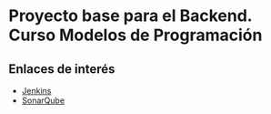 # Proyecto base para el Backend. Curso Modelos de Programación

## Enlaces de interés
- [Jenkins](http://200.69.103.29:8085/jenkins/) 
- [SonarQube](http://200.69.103.29:8084/sonar/) 
